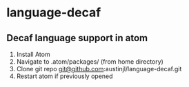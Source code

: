 # language-decaf

## Decaf language support in atom

1. Install Atom
2. Navigate to .atom/packages/ (from home directory)
3. Clone git repo git@github.com:austinjl/language-decaf.git
4. Restart atom if previously opened
